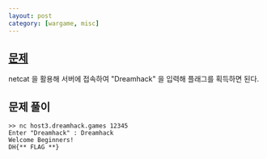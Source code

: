 ```yaml
---
layout: post
category: [wargame, misc]
---
```


## [문제](https://dreamhack.io/wargame/challenges/812)
netcat 을 활용해 서버에 접속하여 "Dreamhack" 을 입력해 플래그를 획득하면 된다.

## 문제 풀이
```
>> nc host3.dreamhack.games 12345
Enter "Dreamhack" : Dreamhack
Welcome Beginners!
DH{** FLAG **}
```
